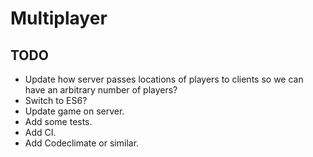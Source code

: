 # Multiplayer

## TODO

* Update how server passes locations of players to clients so we can have an arbitrary number of players?
* Switch to ES6?
* Update game on server.
* Add some tests.
* Add CI.
* Add Codeclimate or similar.
